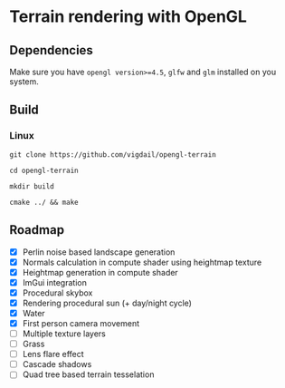 # Terrain rendering with OpenGL

## Dependencies

Make sure you have ```opengl version>=4.5```, ```glfw``` and ```glm``` installed on you system.

## Build
### Linux
```git clone https://github.com/vigdail/opengl-terrain```

```cd opengl-terrain```

```mkdir build```

```cmake ../ && make```

## Roadmap

- [x] Perlin noise based landscape generation
- [x] Normals calculation in compute shader using heightmap texture
- [x] Heightmap generation in compute shader
- [x] ImGui integration
- [x] Procedural skybox
- [x] Rendering procedural sun (+ day/night cycle)
- [x] Water
- [x] First person camera movement
- [ ] Multiple texture layers
- [ ] Grass
- [ ] Lens flare effect
- [ ] Cascade shadows
- [ ] Quad tree based terrain tesselation
